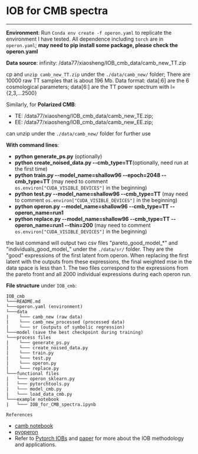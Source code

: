 # IOB for CMB spectra
---
**Environment**: Run `Conda env create -f operon.yaml` to replicate the environment I have tested. All dependence including `torch` are in `operon.yaml`; **may need to pip install some package, please check the operon.yaml**

**Data source**: infinity: /data77/xiaosheng/IOB_cmb_data/camb_new_TT.zip 

 cp and `unzip camb_new_TT.zip` under the `./data/camb_new/` folder; There are 10000 raw TT samples that is about 196 Mb. Data format: data[:6] are the 6 cosmological parameters; data[6:] are the TT power spectrum with l={2,3,...2500}
 
Similarly, for **Polarized CMB**:

- TE: /data77/xiaosheng/IOB_cmb_data/camb_new_TE.zip;
- EE: /data77/xiaosheng/IOB_cmb_data/camb_new_EE.zip;

can unzip under the `./data/camb_new/` folder for further use

**With command lines**:

- **python generate_ps.py** (optionally)
- **python create_noised_data.py --cmb_type=TT**(optionally, need run at the first time)
- **python train.py --model_name=shallow96 --epoch=2048 --cmb_type=TT** (may need to comment `os.environ["CUDA_VISIBLE_DEVICES"]` in the beginning)
- **python test.py --model_name=shallow96 --cmb_type=TT** (may need to comment `os.environ["CUDA_VISIBLE_DEVICES"]` in the beginning)
- **python operon.py --model_name=shallow96 --cmb_type=TT --operon_name=run1**
- **python replace.py --model_name=shallow96 --cmb_type=TT --operon_name=run1 --thin=200** (may need to comment `os.environ["CUDA_VISIBLE_DEVICES"]` in the beginning)

the last command will output two csv files "pareto\_good\_model\_\*" and "individuals\_good_model\_" under the `./data/sr/` folder. They are the "good" expressions of the first latent from operon. When replacing the first latent with the outputs from these expressions, the final weighted mse in the data space is less than 1. The two files correspond to the expressions from the pareto front and all 2000 individual expressions during each operon run.

**File structure** under `IOB_cmb`:
```
IOB_cmb
└───README.md
└───operon.yaml (environment)
└───data
|    └─── camb_new (raw data)
|    └─── camb_new_processed (processed data)
|    └─── sr (outputs of symbolic regression)
└───model (save the best checkpoint during training) 
└───process files
|    └─── generate_ps.py
|    └─── create_noised_data.py
|    └─── train.py
|    └─── test.py
|    └─── operon.py
|    └─── replace.py   
└───functional files
|   └─── operon_sklearn.py
|   └─── pytorchtools.py
|   └─── model_cmb.py
|   └─── load_data_cmb.py
└───example notebook
|   └─── IOB_for_CMB_spectra.ipynb
```

`References`
- [camb notebook](https://camb.readthedocs.io/en/latest/CAMBdemo.html)
- [pyoperon](https://github.com/heal-research/pyoperon)
- Refer to [Pytorch IOBs](https://github.com/maho3/pytorch-iobs) and [paper](https://arxiv.org/abs/2305.11213) for more about the IOB methodology and applications.
